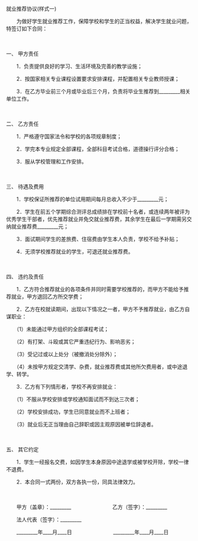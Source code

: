 



就业推荐协议(样式一)



 

　　为做好学生就业推荐工作，保障学校和学生的正当权益，解决学生就业问题，特签订如下合同：

　　

一、
甲方责任

　　1．负责提供良好的学习、生活环境及完善的教学设施；

　　2．按国家相关专业课程设置要求安排课程，并配置相关专业教师授课；

　　3．在乙方毕业前三个月或毕业后三个月，负责将毕业生推荐到_________相关单位工作。

　　

二、
乙方责任

　　1．严格遵守国家法令和学校的各项规章制度；

　　2．学完本专业规定全部课程，全部科目考试合格，道德操行评分合格；

　　3．服从学校管理和工作安排。

　　

三、
待遇及费用

　　1．学校保证所推荐的单位试用期间每月总收入不少于_________元；

　　2．学生在前五个学期综合测评总成绩排在学校前十名者，或连续两年被评为优秀学生干部者，优先推荐就业并免交就业推荐费，其余学生在最后一学期需另交纳就业推荐费_________元；

　　3．面试期间学生的差旅费、住宿费由学生本人负责，学校不给予补贴；

　　4．无须学校推荐就业的学生，可退还就业推荐费。

　　

四、
违约及责任

　　1．乙方符合推荐就业的各项条件并同时需要学校推荐的，而甲方不能给予推荐就业，甲方退回乙方所交学费；

　　2．乙方在校就读期间，出现以下情况之一者，甲方不予推荐就业，由乙方自谋职业：

　　（1）未能通过甲方组织的全部课程考试；

　　（2）有打架、斗殴或其它严重违纪行为、影响恶劣；

　　（3）受记过或以上处分（被撤消处分除外）；

　　（4）未按甲方规定交清学、杂费，就业推荐费或其他所欠费用者，或中途退学、转学。

　　3．乙方有下列情形者，学校不再安排就业：

　　（1）不服从学校安排或学校通知面试而不到达三次者；

　　（2）学校安排成功，学生已同意就业而不上班者；

　　（3）就业后无正当理由自己辞职或因主观原因被单位辞退者。

　　

五、
其它约定

　　1．学生一经报名交费，如因学生本身原因中途退学或被学校开除，学校一律不退费。

　　2．本合同一式两份，双方各执一份，同具法律效力。　　

　　

　　甲方（盖章）：_________　　　　　　　　乙方（签字）：_________　　

　　法人代表（签字）：_________　　

　　_________年____月____日　　　　　　　　_________年____月____日